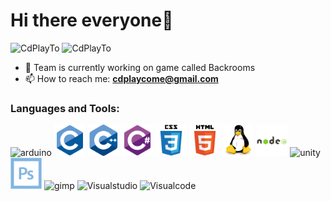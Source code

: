 
<h1>Hi there everyone👋</h1>
<p align="left" dir="auto">
<p align="left"> <img src="https://komarev.com/ghpvc/?username=CdPlayTo&label=Profile%20views&color=0e75b6&style=flat" alt="CdPlayTo" />  <img src="https://img.shields.io/badge/CdPlay%20Team-★★★★★-yellow" alt="CdPlayTo" /> </p>

- 🔭 Team is currently working on game called Backrooms
- 📫 How to reach me: **cdplaycome@gmail.com**

<h3>Languages and Tools:</h3>
<p align="left" dir="auto">
<img src="https://camo.githubusercontent.com/b3a1cdd20d0f308634ddd4598cdaa729c2d77047f51e66fa7206b9b4bac94c23/68747470733a2f2f63646e2e776f726c64766563746f726c6f676f2e636f6d2f6c6f676f732f61726475696e6f2d312e737667" alt="arduino" width="50" height="50" data-canonical-src="https://cdn.worldvectorlogo.com/logos/arduino-1.svg" style="max-width: 100%;">
<img src="https://raw.githubusercontent.com/devicons/devicon/master/icons/c/c-original.svg" alt="c" width="50" height="50" style="max-width: 100%;">
  <img src="https://raw.githubusercontent.com/devicons/devicon/master/icons/cplusplus/cplusplus-original.svg" alt="cplusplus" width="50" height="50" style="max-width: 100%;">
<img src="https://raw.githubusercontent.com/devicons/devicon/master/icons/csharp/csharp-original.svg" alt="csharp" width="50" height="50" style="max-width: 100%;">
<img src="https://raw.githubusercontent.com/devicons/devicon/master/icons/css3/css3-original-wordmark.svg" alt="css3" width="50" height="50" style="max-width: 100%;">
<img src="https://raw.githubusercontent.com/devicons/devicon/master/icons/html5/html5-original-wordmark.svg" alt="html5" width="50" height="50" style="max-width: 100%;">
<img src="https://raw.githubusercontent.com/devicons/devicon/master/icons/linux/linux-original.svg" alt="linux" width="50" height="50" style="max-width: 100%;">
<img src="https://raw.githubusercontent.com/devicons/devicon/master/icons/nodejs/nodejs-original-wordmark.svg" alt="nodejs" width="50" height="50" style="max-width: 100%;">
<img src="https://camo.githubusercontent.com/f8f5c4f90fe3c43e5b7858360cf3a4eeffcaa0bdf7352c7c8c4b9c1489bb7f99/68747470733a2f2f7777772e766563746f726c6f676f2e7a6f6e652f6c6f676f732f756e69747933642f756e69747933642d69636f6e2e737667" alt="unity" width="50" height="50" data-canonical-src="https://www.vectorlogo.zone/logos/unity3d/unity3d-icon.svg" style="max-width: 100%;">
  <img src="https://raw.githubusercontent.com/devicons/devicon/master/icons/photoshop/photoshop-line.svg" alt="photoshop" width="50" height="50" style="max-width: 100%;">
<img src="https://cdn.jsdelivr.net/gh/devicons/devicon/icons/gimp/gimp-original.svg" alt="gimp" width="50" height="50" style="max-width: 100%;">
 <img src="https://cdn.jsdelivr.net/gh/devicons/devicon/icons/visualstudio/visualstudio-plain.svg" alt="Visualstudio" width="50" height="50" style="max-width: 100%;">
 <img src="https://cdn.jsdelivr.net/gh/devicons/devicon/icons/vscode/vscode-original.svg" alt="Visualcode" width="50" height="50" style="max-width: 100%;">

